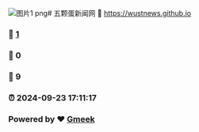 ![图片1 png](https://github.com/user-attachments/assets/93f42503-709a-4dad-959d-94c2e6b7ef41)# 五颗蛋新闻网 :link: https://wustnews.github.io 
### :page_facing_up: [1](https://wustnews.github.io/tag.html) 
### :speech_balloon: 0 
### :hibiscus: 9 
### :alarm_clock: 2024-09-23 17:11:17 
### Powered by :heart: [Gmeek](https://github.com/Meekdai/Gmeek)

